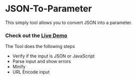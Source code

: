 # JSON-To-Parameter

This simply tool allows you to convert JSON into a parameter.

### Check out the [Live Demo](https://xremix.github.io/JSON-To-Parameter/json-to-param.html)

The Tool does the following steps

- Verify if the input is JSON or JavaScript
- Parse input and show errors
- Minify
- URL Encode input
